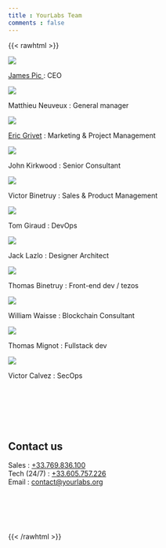 ```yaml
---
title : YourLabs Team
comments : false
---
```


{{< rawhtml >}}

<div class="team">
  <div class="team-item">
      <img src="/img/authors/jamesp.png">
      <p>
      <a href="/authors/jpic/">
        James Pic
      </a>
    : CEO
      </p>
  </div>
  <div class="team-item">
      <img src="/img/authors/m.png"></img>
      <p>
        Matthieu Neuveux :
        General manager
      </p>
  </div>
  <div class="team-item">
      <img src="/img/authors/magineo.png"></img>
      <p>
        <a href="https://magineo.fr">Eric Grivet</a> :
        Marketing & Project Management
      </p>
  </div>
  <div class="team-item">
      <img src="/img/authors/john.png"></img>
      <p>
        John Kirkwood  :
        Senior Consultant
      </p>
  </div>
  <div class="team-item">
      <img src="/img/authors/victorb.png"></img>
      <p>
        Victor Binetruy :
        Sales & Product Management
      </p>
  </div>
  <div class="team-item">
      <img src="/img/authors/tomg.png"></img>
      <p>
        Tom Giraud : DevOps
      </p>
  </div>
  <div class="team-item">
      <img src="/img/authors/jackl.png"></img>
      <p>
        Jack Lazlo : Designer Architect
      </p>
  </div>
  <div class="team-item">
      <img src="/img/authors/tomb.png"></img>
      <p>
        Thomas Binetruy : Front-end dev / tezos
      </p>
  </div>
  <div class="team-item">
      <img src="/img/authors/neof.png"></img>
      <p>
        William Waisse : Blockchain Consultant
      </p>
  </div>
  <div class="team-item">
      <img src="/img/authors/tmig.png"></img>
      <p>
        Thomas Mignot : Fullstack dev
      </p>
  </div>
  <div class="team-item">
      <img src="/img/authors/claw.png"></img>
      <p>
        Victor Calvez : SecOps
      </p>
  </div>
</div>

<div class="hero" style="background-image : url(/img/backgrounds/earth.jpg); background-position: center; height: auto; padding: 5rem 0">
  <div class="hero-inner">
    <h2>Contact us</h2>
    <div class="container">
      <span class="subtitle">
        Sales : <a href="tel:+33.605.757.226">+33.769.836.100</a>
        </br>
        Tech (24/7) : <a href="tel:+33.605.757.226">+33.605.757.226</a>
        </br>
        Email : <a href="mailto:contact@yourlabs.org">contact@yourlabs.org</a>
      </span>
    </div>
  </div>
</div>

{{< /rawhtml >}}
